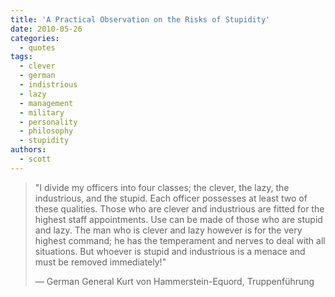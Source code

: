```yaml
---
title: 'A Practical Observation on the Risks of Stupidity'
date: 2010-05-26
categories:
  - quotes
tags:
  - clever
  - german
  - indistrious
  - lazy
  - management
  - military
  - personality
  - philosophy
  - stupidity
authors:
  - scott
---
```


> "I divide my officers into four classes; the clever, the lazy, the industrious, and the stupid. Each officer possesses at least two of these qualities. Those who are clever and industrious are fitted for the highest staff appointments. Use can be made of those who are stupid and lazy. The man who is clever and lazy however is for the very highest command; he has the temperament and nerves to deal with all situations. But whoever is stupid and industrious is a menace and must be removed immediately!"
>
> — German General Kurt von Hammerstein-Equord, Truppenführung
